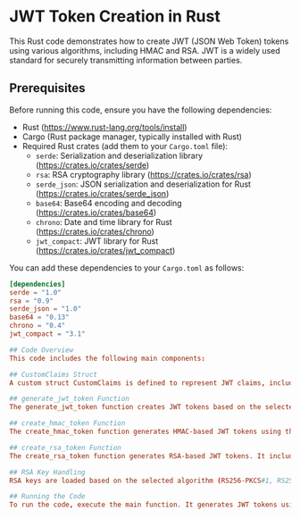 # JWT Token Creation in Rust

This Rust code demonstrates how to create JWT (JSON Web Token) tokens using various algorithms, including HMAC and RSA. JWT is a widely used standard for securely transmitting information between parties.

## Prerequisites

Before running this code, ensure you have the following dependencies:

- Rust (https://www.rust-lang.org/tools/install)
- Cargo (Rust package manager, typically installed with Rust)
- Required Rust crates (add them to your `Cargo.toml` file):
  - `serde`: Serialization and deserialization library (https://crates.io/crates/serde)
  - `rsa`: RSA cryptography library (https://crates.io/crates/rsa)
  - `serde_json`: JSON serialization and deserialization for Rust (https://crates.io/crates/serde_json)
  - `base64`: Base64 encoding and decoding (https://crates.io/crates/base64)
  - `chrono`: Date and time library for Rust (https://crates.io/crates/chrono)
  - `jwt_compact`: JWT library for Rust (https://crates.io/crates/jwt_compact)

You can add these dependencies to your `Cargo.toml` as follows:

```toml
[dependencies]
serde = "1.0"
rsa = "0.9"
serde_json = "1.0"
base64 = "0.13"
chrono = "0.4"
jwt_compact = "3.1"

## Code Overview
This code includes the following main components:

## CustomClaims Struct
A custom struct CustomClaims is defined to represent JWT claims, including subject, issuer, audience, expiration, and additional claims. This struct allows you to create JWT tokens with custom claims.

## generate_jwt_token Function
The generate_jwt_token function creates JWT tokens based on the selected algorithm, such as HMAC (HS256) or RSA (RS256-PKCS#1, RS256-PKCS#1.5, or RS256-PKCS#8). It takes parameters like the algorithm, subject, issuer, expiration, audience, and additional claims.

## create_hmac_token Function
The create_hmac_token function generates HMAC-based JWT tokens using the jwt_compact crate. It utilizes a secret key for token creation and supports custom claims.

## create_rsa_token Function
The create_rsa_token function generates RSA-based JWT tokens. It includes the steps to sign the token using an RSA private key and supports custom claims.

## RSA Key Handling
RSA keys are loaded based on the selected algorithm (RS256-PKCS#1, RS256-PKCS#1.5, or RS256-PKCS#8) using the rsa crate. Key handling is done in the create_rsa_key function.

## Running the Code
To run the code, execute the main function. It generates JWT tokens using various algorithms, including HMAC and RSA. The resulting tokens are printed to the console.
